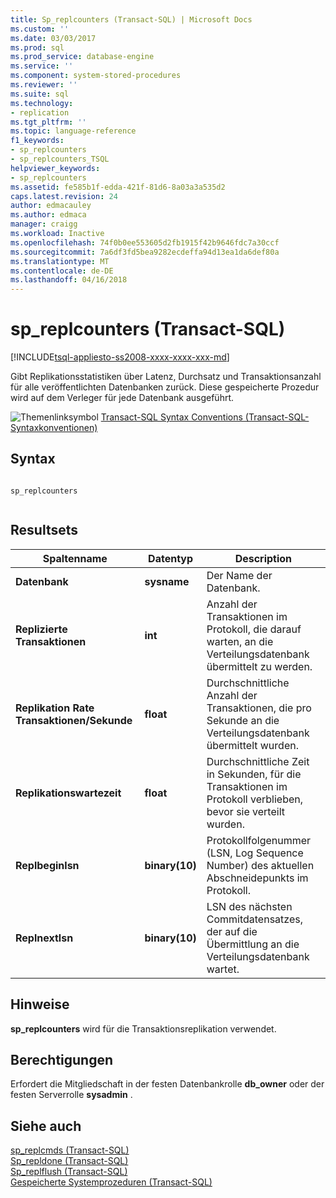 ```yaml
---
title: Sp_replcounters (Transact-SQL) | Microsoft Docs
ms.custom: ''
ms.date: 03/03/2017
ms.prod: sql
ms.prod_service: database-engine
ms.service: ''
ms.component: system-stored-procedures
ms.reviewer: ''
ms.suite: sql
ms.technology:
- replication
ms.tgt_pltfrm: ''
ms.topic: language-reference
f1_keywords:
- sp_replcounters
- sp_replcounters_TSQL
helpviewer_keywords:
- sp_replcounters
ms.assetid: fe585b1f-edda-421f-81d6-8a03a3a535d2
caps.latest.revision: 24
author: edmacauley
ms.author: edmaca
manager: craigg
ms.workload: Inactive
ms.openlocfilehash: 74f0b0ee553605d2fb1915f42b9646fdc7a30ccf
ms.sourcegitcommit: 7a6df3fd5bea9282ecdeffa94d13ea1da6def80a
ms.translationtype: MT
ms.contentlocale: de-DE
ms.lasthandoff: 04/16/2018
---
```

# <a name="spreplcounters-transact-sql"></a>sp_replcounters (Transact-SQL)
[!INCLUDE[tsql-appliesto-ss2008-xxxx-xxxx-xxx-md](../../includes/tsql-appliesto-ss2008-xxxx-xxxx-xxx-md.md)]

  Gibt Replikationsstatistiken über Latenz, Durchsatz und Transaktionsanzahl für alle veröffentlichten Datenbanken zurück. Diese gespeicherte Prozedur wird auf dem Verleger für jede Datenbank ausgeführt.  
  
 ![Themenlinksymbol](../../database-engine/configure-windows/media/topic-link.gif "Topic link icon") [Transact-SQL Syntax Conventions (Transact-SQL-Syntaxkonventionen)](../../t-sql/language-elements/transact-sql-syntax-conventions-transact-sql.md)  
  
## <a name="syntax"></a>Syntax  
  
```  
  
sp_replcounters  
  
```  
  
## <a name="result-sets"></a>Resultsets  
  
|Spaltenname|Datentyp|Description|  
|-----------------|---------------|-----------------|  
|**Datenbank**|**sysname**|Der Name der Datenbank.|  
|**Replizierte Transaktionen**|**int**|Anzahl der Transaktionen im Protokoll, die darauf warten, an die Verteilungsdatenbank übermittelt zu werden.|  
|**Replikation Rate Transaktionen/Sekunde**|**float**|Durchschnittliche Anzahl der Transaktionen, die pro Sekunde an die Verteilungsdatenbank übermittelt wurden.|  
|**Replikationswartezeit**|**float**|Durchschnittliche Zeit in Sekunden, für die Transaktionen im Protokoll verblieben, bevor sie verteilt wurden.|  
|**Replbeginlsn**|**binary(10)**|Protokollfolgenummer (LSN, Log Sequence Number) des aktuellen Abschneidepunkts im Protokoll.|  
|**Replnextlsn**|**binary(10)**|LSN des nächsten Commitdatensatzes, der auf die Übermittlung an die Verteilungsdatenbank wartet.|  
  
## <a name="remarks"></a>Hinweise  
 **sp_replcounters** wird für die Transaktionsreplikation verwendet.  
  
## <a name="permissions"></a>Berechtigungen  
 Erfordert die Mitgliedschaft in der festen Datenbankrolle **db_owner** oder der festen Serverrolle **sysadmin** .  
  
## <a name="see-also"></a>Siehe auch  
 [sp_replcmds &#40;Transact-SQL&#41;](../../relational-databases/system-stored-procedures/sp-replcmds-transact-sql.md)   
 [Sp_repldone &#40;Transact-SQL&#41;](../../relational-databases/system-stored-procedures/sp-repldone-transact-sql.md)   
 [Sp_replflush &#40;Transact-SQL&#41;](../../relational-databases/system-stored-procedures/sp-replflush-transact-sql.md)   
 [Gespeicherte Systemprozeduren &#40;Transact-SQL&#41;](../../relational-databases/system-stored-procedures/system-stored-procedures-transact-sql.md)  
  
  
